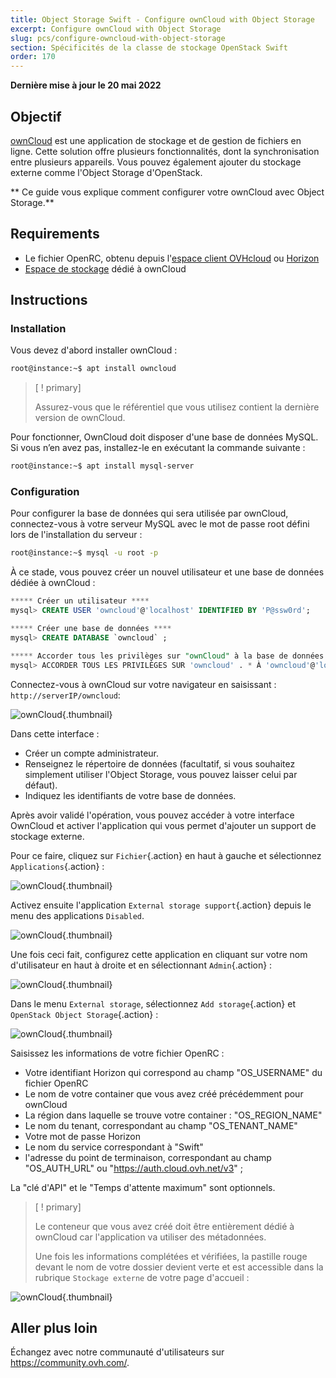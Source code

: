 ```yaml
---
title: Object Storage Swift - Configure ownCloud with Object Storage
excerpt: Configure ownCloud with Object Storage
slug: pcs/configure-owncloud-with-object-storage
section: Spécificités de la classe de stockage OpenStack Swift
order: 170
---
```

**Dernière mise à jour le 20 mai 2022**

## Objectif

[ownCloud](https://owncloud.org/) est une application de stockage et de gestion de fichiers en ligne.
Cette solution offre plusieurs fonctionnalités, dont la synchronisation entre plusieurs appareils. Vous pouvez également ajouter du stockage externe comme l'Object Storage d'OpenStack.

** Ce guide vous explique comment configurer votre ownCloud avec Object Storage.**


## Requirements

- Le fichier OpenRC, obtenu depuis l'[espace client OVHcloud](https://docs.ovh.com/fr/public-cloud/creation-et-suppression-dun-utilisateur-openstack/) ou [Horizon](https://docs.ovh.com/fr/public-cloud/presentation-dhorizon/)
- [Espace de stockage](https://docs.ovh.com/fr/storage/object-storage/pcs/create-container/) dédié à ownCloud


## Instructions

### Installation

Vous devez d'abord installer ownCloud :

```bash
root@instance:~$ apt install owncloud
```

> [ ! primary]
>
> Assurez-vous que le référentiel que vous utilisez contient la dernière version de ownCloud.
>

Pour fonctionner, OwnCloud doit disposer d'une base de données MySQL. Si vous n’en avez pas, installez-le en exécutant la commande suivante :

```bash
root@instance:~$ apt install mysql-server
```

### Configuration

Pour configurer la base de données qui sera utilisée par ownCloud, connectez-vous à votre serveur MySQL avec le mot de passe root défini lors de l'installation du serveur :


```bash
root@instance:~$ mysql -u root -p
```

À ce stade, vous pouvez créer un nouvel utilisateur et une base de données dédiée à ownCloud :

```sql
***** Créer un utilisateur ****
mysql> CREATE USER 'owncloud'@'localhost' IDENTIFIED BY 'P@ssw0rd';

***** Créer une base de données ****
mysql> CREATE DATABASE `owncloud` ;

***** Accorder tous les privilèges sur "ownCloud" à la base de données "owncloud" ****
mysql> ACCORDER TOUS LES PRIVILÈGES SUR 'owncloud' . * À 'owncloud'@'localhost';
```

Connectez-vous à ownCloud sur votre navigateur en saisissant : `http://serverIP/owncloud`:

![ownCloud](images/img_3325.jpg){.thumbnail}

Dans cette interface :

- Créer un compte administrateur.
- Renseignez le répertoire de données (facultatif, si vous souhaitez simplement utiliser l'Object Storage, vous pouvez laisser celui par défaut).
- Indiquez les identifiants de votre base de données.


Après avoir validé l'opération, vous pouvez accéder à votre interface OwnCloud et activer l'application qui vous permet d'ajouter un support de stockage externe.

Pour ce faire, cliquez sur `Fichier`{.action} en haut à gauche et sélectionnez `Applications`{.action} :

![ownCloud](images/img_3327.jpg){.thumbnail}

Activez ensuite l'application `External storage support`{.action} depuis le menu des applications `Disabled`.

![ownCloud](images/img_3328.jpg){.thumbnail}

Une fois ceci fait, configurez cette application en cliquant sur votre nom d'utilisateur en haut à droite et en sélectionnant `Admin`{.action} :

![ownCloud](images/img_3326.jpg){.thumbnail}

Dans le menu `External storage`, sélectionnez `Add storage`{.action} et `OpenStack Object Storage`{.action} :

![ownCloud](images/img_3329.jpg){.thumbnail}

Saisissez les informations de votre fichier OpenRC :

- Votre identifiant Horizon qui correspond au champ "OS_USERNAME" du fichier OpenRC
- Le nom de votre container que vous avez créé précédemment pour ownCloud
- La région dans laquelle se trouve votre container : "OS_REGION_NAME"
- Le nom du tenant, correspondant au champ "OS_TENANT_NAME"
- Votre mot de passe Horizon
- Le nom du service correspondant à "Swift"
- l'adresse du point de terminaison, correspondant au champ "OS_AUTH_URL" ou "https://auth.cloud.ovh.net/v3" ;


La "clé d'API" et le "Temps d'attente maximum" sont optionnels.

> [ ! primary]
>
> Le conteneur que vous avez créé doit être entièrement dédié à ownCloud car l'application va utiliser des métadonnées.
>
> Une fois les informations complétées et vérifiées, la pastille rouge devant le nom de votre dossier devient verte et est accessible dans la rubrique `Stockage externe` de votre page d'accueil :
>


![ownCloud](images/img_3330.jpg){.thumbnail}


## Aller plus loin

Échangez avec notre communauté d'utilisateurs sur <https://community.ovh.com/>.
